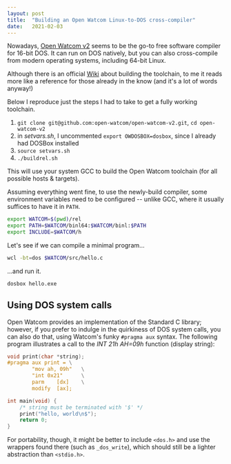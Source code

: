 ```yaml
---
layout: post
title:  "Building an Open Watcom Linux-to-DOS cross-compiler"
date:   2021-02-03
---
```


Nowadays, [Open Watcom v2](https://github.com/open-watcom/open-watcom-v2) seems to be the go-to free software compiler for 16-bit DOS. It can run on DOS natively, but you can also cross-compile from modern operating systems, including 64-bit Linux.

Although there is an official [Wiki](https://github.com/open-watcom/open-watcom-v2/wiki/Build) about building the toolchain, to me it reads more like a reference for those already in the know (and it's a lot of words anyway!)

Below I reproduce just the steps I had to take to get a fully working toolchain.

1. `git clone git@github.com:open-watcom/open-watcom-v2.git`, `cd open-watcom-v2`
2. in _setvars.sh_, I uncommented `export OWDOSBOX=dosbox`, since I already had DOSBox installed
3. `source setvars.sh`
4. `./buildrel.sh`

This will use your system GCC to build the Open Watcom toolchain (for all possible hosts & targets).

Assuming everything went fine, to use the newly-build compiler, some environment variables need to be configured -- unlike GCC, where it usually suffices to have it in `PATH`. 

```sh
export WATCOM=$(pwd)/rel
export PATH=$WATCOM/binl64:$WATCOM/binl:$PATH
export INCLUDE=$WATCOM/h
```

Let's see if we can compile a minimal program...

```sh
wcl -bt=dos $WATCOM/src/hello.c
```

...and run it.

```sh
dosbox hello.exe
```

## Using DOS system calls

Open Watcom provides an implementation of the Standard C library; however, if you prefer to indulge in the quirkiness of DOS system calls, you can also do that, using Watcom's funky `#pragma aux` syntax. The following program illustrates a call to the _INT 21h AH=09h_ function (display string):

```c
void print(char *string);
#pragma aux print = \
        "mov ah, 09h"   \
        "int 0x21"      \
        parm    [dx]    \
        modify  [ax];

int main(void) {
    /* string must be terminated with '$' */
    print("hello, world\n$");
    return 0;
}
```

For portability, though, it might be better to include `<dos.h>` and use the wrappers found there (such as `_dos_write`), which should still be a lighter abstraction than `<stdio.h>`.
